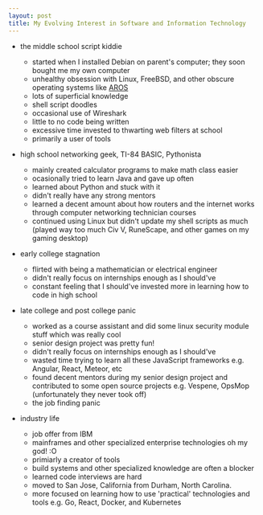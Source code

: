 ```yaml
---
layout: post
title: My Evolving Interest in Software and Information Technology
---
```


* the middle school script kiddie
    * started when I installed Debian on parent's computer; they soon bought me my own computer
    * unhealthy obsession with Linux, FreeBSD, and other obscure operating systems like [AROS](https://aros.sourceforge.io/)
    * lots of superficial knowledge 
    * shell script doodles 
    * occasional use of Wireshark
    * little to no code being written
    * excessive time invested to thwarting web filters at school
    * primarily a user of tools

* high school networking geek, TI-84 BASIC, Pythonista
   * mainly created calculator programs to make math class easier
   * ocasionally tried to learn Java and gave up often
   * learned about Python and stuck with it
   * didn't really have any strong mentors
   * learned a decent amount about how routers and the internet works through computer networking technician courses
   * continued using Linux but didn't update my shell scripts as much (played way too much Civ V, RuneScape, and other games on my gaming desktop)

* early college stagnation
   * flirted with being a mathematician or electrical engineer
   * didn't really focus on internships enough as I should've
   * constant feeling that I should've invested more in learning how to code in high school

* late college and post college panic
   * worked as a course assistant and did some linux security module stuff which was really cool
   * senior design project was pretty fun!
   * didn't really focus on internships enough as I should've
   * wasted time trying to learn all these JavaScript frameworks e.g. Angular, React, Meteor, etc
   * found decent mentors during my senior design project and contributed to some open source projects e.g. Vespene, OpsMop (unfortunately they never took off)
   * the job finding panic

* industry life
   * job offer from IBM
   * mainframes and other specialized enterprise technologies oh my god! :O
   * primiarly a creator of tools
   * build systems and other specialized knowledge are often a blocker
   * learned code interviews are hard
   * moved to San Jose, California from Durham, North Carolina.
   * more focused on learning how to use 'practical' technologies and tools e.g. Go, React, Docker, and Kubernetes
